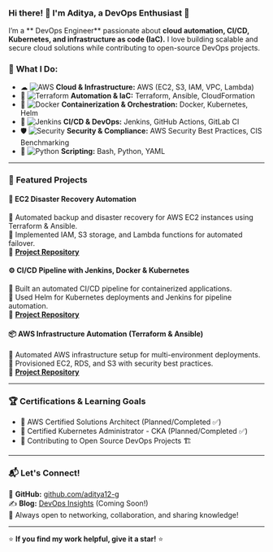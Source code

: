 


### Hi there! 👋 I'm Aditya, a DevOps Enthusiast 🚀

I’m a ** DevOps Engineer** passionate about **cloud automation, CI/CD, Kubernetes, and infrastructure as code (IaC).** I love building scalable and secure cloud solutions while contributing to open-source DevOps projects. 

### 🚀 **What I Do:**
- ☁ ![AWS](https://img.shields.io/badge/AWS-FF9900?style=flat&logo=amazonaws&logoColor=white) **Cloud & Infrastructure:** AWS (EC2, S3, IAM, VPC, Lambda)
- 🔧 ![Terraform](https://img.shields.io/badge/Terraform-7B42BC?style=flat&logo=terraform&logoColor=white) **Automation & IaC:** Terraform, Ansible, CloudFormation
- 🐳 ![Docker](https://img.shields.io/badge/Docker-2496ED?style=flat&logo=docker&logoColor=white) **Containerization & Orchestration:** Docker, Kubernetes, Helm
- 🔄 ![Jenkins](https://img.shields.io/badge/Jenkins-D24939?style=flat&logo=jenkins&logoColor=white) **CI/CD & DevOps:** Jenkins, GitHub Actions, GitLab CI
- 🛡 ![Security](https://img.shields.io/badge/Security-5C2D91?style=flat&logo=security&logoColor=white) **Security & Compliance:** AWS Security Best Practices, CIS Benchmarking
- 📝 ![Python](https://img.shields.io/badge/Python-3776AB?style=flat&logo=python&logoColor=white) **Scripting:** Bash, Python, YAML

---

### 📌 **Featured Projects**
#### 🚀 **EC2 Disaster Recovery Automation**  
🔹 Automated backup and disaster recovery for AWS EC2 instances using Terraform & Ansible.  
🔹 Implemented IAM, S3 storage, and Lambda functions for automated failover.  
📌 **[Project Repository](https://github.com/aditya12-g/ec2-disaster-recovery.git)**

#### ⚙️ **CI/CD Pipeline with Jenkins, Docker & Kubernetes**  
🔹 Built an automated CI/CD pipeline for containerized applications.  
🔹 Used Helm for Kubernetes deployments and Jenkins for pipeline automation.  
📌 **[Project Repository](https://github.com/aditya12-g/ci-cd-pipeline.git)**

#### 📦 **AWS Infrastructure Automation (Terraform & Ansible)**  
🔹 Automated AWS infrastructure setup for multi-environment deployments.  
🔹 Provisioned EC2, RDS, and S3 with security best practices.  
📌 **[Project Repository](https://github.com/aditya12-g/aws-infra-automation.git)**

---

### 🏆 **Certifications & Learning Goals**
- 📌 AWS Certified Solutions Architect (Planned/Completed ✅)
- 📌 Certified Kubernetes Administrator - CKA (Planned/Completed ✅)
- 📌 Contributing to Open Source DevOps Projects 🏗️

---

### 📬 **Let's Connect!**  
📂 **GitHub:** [github.com/aditya12-g](https://github.com/aditya12-g)  
✍ **Blog:** [DevOps Insights](#) (Coming Soon!)  
🚀 Always open to networking, collaboration, and sharing knowledge!

---

⭐ **If you find my work helpful, give it a star!** ⭐
